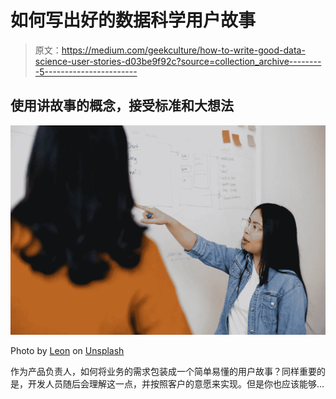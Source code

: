 # 如何写出好的数据科学用户故事

> 原文：<https://medium.com/geekculture/how-to-write-good-data-science-user-stories-d03be9f92c?source=collection_archive---------5----------------------->

## 使用讲故事的概念，接受标准和大想法

![](img/eff73e3bdd68c29ac5ccc911005d729e.png)

Photo by [Leon](https://unsplash.com/@myleon?utm_source=unsplash&utm_medium=referral&utm_content=creditCopyText) on [Unsplash](https://unsplash.com/s/photos/user-story?utm_source=unsplash&utm_medium=referral&utm_content=creditCopyText)

作为产品负责人，如何将业务的需求包装成一个简单易懂的用户故事？同样重要的是，开发人员随后会理解这一点，并按照客户的意愿来实现。但是你也应该能够…